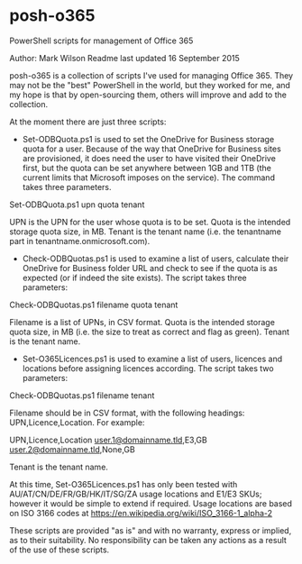 # posh-o365
PowerShell scripts for management of Office 365

Author: Mark Wilson
Readme last updated 16 September 2015

posh-o365 is a collection of scripts I've used for managing Office 365. They may not be the "best" PowerShell in the world, but they worked for me, and my hope is that by open-sourcing them, others will improve and add to the collection.

At the moment there are just three scripts:

* Set-ODBQuota.ps1 is used to set the OneDrive for Business storage quota for a user. Because of the way that OneDrive for Business sites are provisioned, it does need the user to have visited their OneDrive first, but the quota can be set anywhere between 1GB and 1TB (the current limits that Microsoft imposes on the service).  The command takes three parameters.

Set-ODBQuota.ps1 upn quota tenant

UPN is the UPN for the user whose quota is to be set.
Quota is the intended storage quota size, in MB.
Tenant is the tenant name (i.e. the tenantname part in tenantname.onmicrosoft.com).

* Check-ODBQuotas.ps1 is used to examine a list of users, calculate their OneDrive for Business folder URL and check to see if the quota is as expected (or if indeed the site exists). The script takes three parameters:

Check-ODBQuotas.ps1 filename quota tenant

Filename is a list of UPNs, in CSV format.
Quota is the intended storage quota size, in MB (i.e. the size to treat as correct and flag as green).
Tenant is the tenant name.

* Set-O365Licences.ps1 is used to examine a list of users, licences and locations before assigning licences according. The script takes two parameters:

Check-ODBQuotas.ps1 filename tenant

Filename should be in CSV format, with the following headings: UPN,Licence,Location. For example:

UPN,Licence,Location
user.1@domainname.tld,E3,GB
user.2@domainname.tld,None,GB

Tenant is the tenant name.

At this time, Set-O365Licences.ps1 has only been tested with AU/AT/CN/DE/FR/GB/HK/IT/SG/ZA usage locations and E1/E3 SKUs; however it would be simple to extend if required. Usage locations are based on ISO 3166 codes at https://en.wikipedia.org/wiki/ISO_3166-1_alpha-2

These scripts are provided "as is" and with no warranty, express or implied, as to their suitability. No responsibility can be taken any actions as a result of the use of these scripts.

